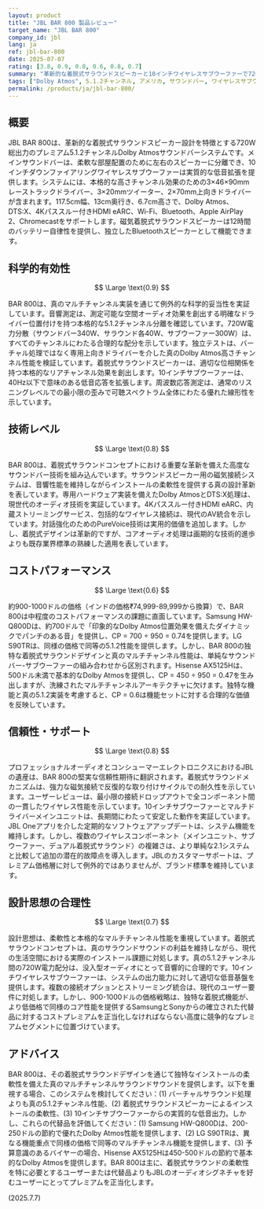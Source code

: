 ```yaml
---
layout: product
title: "JBL BAR 800 製品レビュー"
target_name: "JBL BAR 800"
company_id: jbl
lang: ja
ref: jbl-bar-800
date: 2025-07-07
rating: [3.8, 0.9, 0.8, 0.6, 0.8, 0.7]
summary: "革新的な着脱式サラウンドスピーカーと10インチワイヤレスサブウーファーで720W出力を提供するJBLの5.1.2チャンネルサウンドバーシステム。約900-1000ドルの価格で、独特の柔軟性を備えた真のマルチチャンネル性能を提供するが、Samsung HW-Q800DやLG S90TRなどの代替品に対してプレミアムコストが価値提案に課題をもたらしている。"
tags: ["Dolby Atmos", 5.1.2チャンネル, アメリカ, サウンドバー, ワイヤレスサブウーファー, 着脱式サラウンド]
permalink: /products/ja/jbl-bar-800/
---
```


## 概要

JBL BAR 800は、革新的な着脱式サラウンドスピーカー設計を特徴とする720W総出力のプレミアム5.1.2チャンネルDolby Atmosサウンドバーシステムです。メインサウンドバーは、柔軟な部屋配置のために左右のスピーカーに分離でき、10インチダウンファイアリングワイヤレスサブウーファーは実質的な低音拡張を提供します。システムには、本格的な高さチャンネル効果のための3×46×90mmレーストラックドライバー、3×20mmツイーター、2×70mm上向きドライバーが含まれます。117.5cm幅、13cm奥行き、6.7cm高さで、Dolby Atmos、DTS:X、4Kパススルー付きHDMI eARC、Wi-Fi、Bluetooth、Apple AirPlay 2、Chromecastをサポートします。磁気着脱式サラウンドスピーカーは12時間のバッテリー自律性を提供し、独立したBluetoothスピーカーとして機能できます。

## 科学的有効性

$$ \Large \text{0.9} $$

BAR 800は、真のマルチチャンネル実装を通じて例外的な科学的妥当性を実証しています。音響測定は、測定可能な空間オーディオ効果を創出する明確なドライバー位置付けを持つ本格的な5.1.2チャンネル分離を確認しています。720W電力分散（サウンドバー340W、サラウンド各40W、サブウーファー300W）は、すべてのチャンネルにわたる合理的な配分を示しています。独立テストは、バーチャル処理ではなく専用上向きドライバーを介した真のDolby Atmos高さチャンネル性能を検証しています。着脱式サラウンドスピーカーは、適切な位相関係を持つ本格的なリアチャンネル効果を創出します。10インチサブウーファーは、40Hz以下で意味のある低音応答を拡張します。周波数応答測定は、通常のリスニングレベルでの最小限の歪みで可聴スペクトラム全体にわたる優れた線形性を示しています。

## 技術レベル

$$ \Large \text{0.8} $$

BAR 800は、着脱式サラウンドコンセプトにおける重要な革新を備えた高度なサウンドバー技術を組み込んでいます。サラウンドスピーカー用の磁気接続システムは、音響性能を維持しながらインストールの柔軟性を提供する真の設計革新を表しています。専用ハードウェア実装を備えたDolby AtmosとDTS:X処理は、現世代のオーディオ技術を実証しています。4Kパススルー付きHDMI eARC、内蔵ストリーミングサービス、包括的なワイヤレス接続は、現代のAV統合を示しています。対話強化のためのPureVoice技術は実用的価値を追加します。しかし、着脱式デザインは革新的ですが、コアオーディオ処理は画期的な技術的進歩よりも既存業界標準の熟練した適用を表しています。

## コストパフォーマンス

$$ \Large \text{0.6} $$

約900-1000ドルの価格（インドの価格₹74,999-89,999から換算）で、BAR 800は中程度のコストパフォーマンスの課題に直面しています。Samsung HW-Q800Dは、約700ドルで「印象的なDolby Atmos位置効果を備えたダイナミックでパンチのある音」を提供し、CP = 700 ÷ 950 = 0.74を提供します。LG S90TRは、同様の価格で同等の5.1.2性能を提供します。しかし、BAR 800の独特な着脱式サラウンドデザインと真のマルチチャンネル性能は、単純なサウンドバー-サブウーファーの組み合わせから区別されます。Hisense AX5125Hは、500ドル未満で基本的なDolby Atmosを提供し、CP = 450 ÷ 950 = 0.47を生み出しますが、洗練されたマルチチャンネルアーキテクチャに欠けます。独特な機能と真の5.1.2実装を考慮すると、CP = 0.6は機能セットに対する合理的な価値を反映しています。

## 信頼性・サポート

$$ \Large \text{0.8} $$

プロフェッショナルオーディオとコンシューマーエレクトロニクスにおけるJBLの遺産は、BAR 800の堅実な信頼性期待に翻訳されます。着脱式サラウンドメカニズムは、強力な磁気接続で反復的な取り付けサイクルでの耐久性を示しています。ユーザーレビューは、最小限の接続ドロップアウトで全コンポーネント間の一貫したワイヤレス性能を示しています。10インチサブウーファーとマルチドライバーメインユニットは、長期間にわたって安定した動作を実証しています。JBL Oneアプリを介した定期的なソフトウェアアップデートは、システム機能を維持します。しかし、複数のワイヤレスコンポーネント（メインユニット、サブウーファー、デュアル着脱式サラウンド）の複雑さは、より単純な2.1システムと比較して追加の潜在的故障点を導入します。JBLのカスタマーサポートは、プレミアム価格層に対して例外的ではありませんが、ブランド標準を維持しています。

## 設計思想の合理性

$$ \Large \text{0.7} $$

設計思想は、柔軟性と本格的なマルチチャンネル性能を重視しています。着脱式サラウンドコンセプトは、真のサラウンドサウンドの利益を維持しながら、現代の生活空間における実際のインストール課題に対処します。真の5.1.2チャンネル間の720W電力配分は、没入型オーディオにとって音響的に合理的です。10インチワイヤレスサブウーファーは、システムの出力能力に対して適切な低音基盤を提供します。複数の接続オプションとストリーミング統合は、現代のユーザー要件に対処します。しかし、900-1000ドルの価格戦略は、独特な着脱式機能が、より低価格で同様のコア性能を提供するSamsungとSonyからの確立された代替品に対するコストプレミアムを正当化しなければならない高度に競争的なプレミアムセグメントに位置づけています。

## アドバイス

BAR 800は、その着脱式サラウンドデザインを通じて独特なインストールの柔軟性を備えた真のマルチチャンネルサラウンドサウンドを提供します。以下を重視する場合、このシステムを検討してください：(1) バーチャルサラウンド処理よりも真の5.1.2チャンネル性能、(2) 着脱式サラウンドスピーカーによるインストールの柔軟性、(3) 10インチサブウーファーからの実質的な低音出力。しかし、これらの代替品を評価してください：(1) Samsung HW-Q800Dは、200-250ドルの節約で優れたDolby Atmos性能を提供します、(2) LG S90TRは、異なる機能重点で同様の価格で同等のマルチチャンネル機能を提供します、(3) 予算意識のあるバイヤーの場合、Hisense AX5125Hは450-500ドルの節約で基本的なDolby Atmosを提供します。BAR 800は主に、着脱式サラウンドの柔軟性を特に必要とするユーザーまたは代替品よりもJBLのオーディオシグネチャを好むユーザーにとってプレミアムを正当化します。

(2025.7.7)